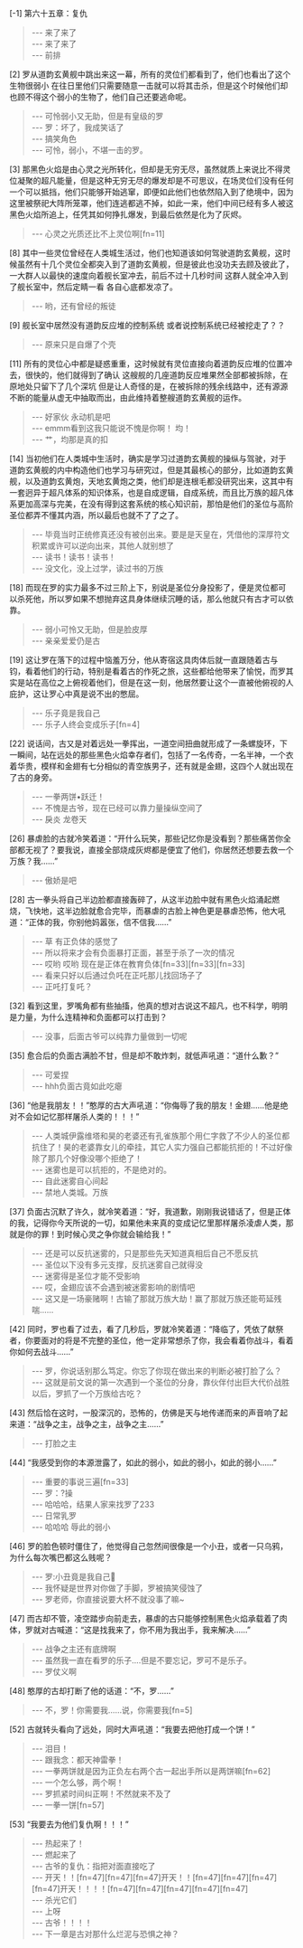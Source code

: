 
[-1] 第六十五章：复仇
>--- 来了来了<br>
>--- 来了来了<br>
>--- 前排<br>

[2] 罗从道韵玄黄舰中跳出来这一幕，所有的灵位们都看到了，他们也看出了这个生物很弱小 在往日里他们只需要随意一击就可以将其击杀，但是这个时候他们却也顾不得这个弱小的生物了，他们自己还要逃命呢。
>--- 可怜弱小又无助，但是有皇级的罗<br>
>--- 罗：坏了，我成笑话了<br>
>--- 搞笑角色<br>
>--- 可怜，弱小，不堪一击的罗。<br>

[3] 那黑色火焰是由心灵之光所转化，但却是无穷无尽，虽然就质上来说比不得灵位凝聚的超凡能量，但是这种无穷无尽的爆发却是不可思议，在场灵位们没有任何一个可以抵挡，他们只能够开始逃窜，即便如此他们也依然陷入到了绝境中，因为这里被祭祀大阵所笼罩，他们连逃都逃不掉，如此一来，他们中间已经有多人被这黑色火焰所追上，任凭其如何挣扎爆发，到最后依然是化为了灰烬。
>--- 心灵之光质还比不上灵位啊[fn=11]<br>

[8] 其中一些灵位曾经在人类城生活过，他们也知道该如何驾驶道韵玄黄舰，这时候虽然有十几个灵位全都突入到了道韵玄黄舰，但是彼此也没功夫去顾及彼此了，一大群人以最快的速度向着舰长室冲去，前后不过十几秒时间 这群人就全冲入到了舰长室中，然后定睛一看 各自心底都发凉了。
>--- 哟，还有曾经的叛徒<br>

[9] 舰长室中居然没有道韵反应堆的控制系统 或者说控制系统已经被挖走了？？
>--- 原来只是自爆了个壳<br>

[11] 所有的灵位心中都是疑惑重重，这时候就有灵位直接向着道韵反应堆的位置冲去，很快的，他们就得到了确认 这艘舰的几座道韵反应堆果然全部都被拆除，在原地处只留下了几个深坑 但是让人奇怪的是，在被拆除的残余线路中，还有源源不断的能量从虚无中抽取而出，由此维持着整艘道韵玄黄舰的运作。
>--- 好家伙 永动机是吧<br>
>--- emmm看到这我只能说不愧是你啊！ 均！<br>
>--- 艹，均那是真的扣<br>

[14] 当初他们在人类城中生活时，确实是学习过道韵玄黄舰的操纵与驾驶，对于道韵玄黄舰的内中构造他们也学习与研究过，但是其最核心的部分，比如道韵玄黄舰，以及道韵玄黄炮，天地玄黄炮之类，他们却是连根毛都没研究出来，这其中有一套迥异于超凡体系的知识体系，也是自成逻辑，自成系统，而且比万族的超凡体系更加高深与完美，在没有得到这套系统的核心知识前，那怕是他们的圣位与高阶圣位都弄不懂其内涵，所以最后也就不了了之了。
>--- 毕竟当时正统修真还没有被创出来。要是是天皇在，凭借他的深厚符文积累或许可以逆向出来，其他人就别想了<br>
>--- 读书！读书！读书！<br>
>--- 没文化，没上过学，读过书的万族<br>

[18] 而现在罗的实力最多不过三阶上下，别说是圣位分身投影了，便是灵位都可以杀死他，所以罗如果不想抛弃这具身体继续沉睡的话，那么他就只有古才可以依靠。
>--- 弱小可怜又无助，但是脸皮厚<br>
>--- 亲亲爱爱仍是古<br>

[19] 这让罗在落下的过程中恼羞万分，他从寄宿这具肉体后就一直跟随着古与钧，看着他们的行动，特别是看着古的作死之旅，这些都给他带来了愉悦，而罗其实是站在高位之上俯视着他们，但是在这一刻，他居然要让这个一直被他俯视的人庇护，这让罗心中真是说不出的憋屈。
>--- 乐子竟是我自己<br>
>--- 乐子人终会变成乐子[fn=4]<br>

[22] 说话间，古又是对着远处一拳挥出，一道空间扭曲就形成了一条螺旋环，下一瞬间，站在远处的那些黑色火焰幸存者们，包括了一名传奇，一名半神，一个衣着华贵，模样和金翅有七分相似的青空族男子，还有就是金翅，这四个人就出现在了古的身旁。
>--- 一拳两饼•跃迁！<br>
>--- 不愧是古爷，现在已经可以靠力量操纵空间了<br>
>--- 戾炎 龙卷天<br>

[26] 暴虐脸的古就冷笑着道：“开什么玩笑，那些记忆你是没看到？那些痛苦你全部都无视了？要我说，直接全部烧成灰烬都是便宜了他们，你居然还想要去救一个万族？我……”
>--- 傲娇是吧<br>

[28] 古一拳头将自己半边脸都直接轰碎了，从这半边脸中就有黑色火焰涌起燃烧，飞快地，这半边脸就愈合完毕，而暴虐的古脸上神色更是暴虐恐怖，他大吼道：“正体的我，你别他妈嚣张，信不信我……”
>--- 草 有正负体的感觉了<br>
>--- 所以将来才会有负面暴打正面，甚至于杀了一次的情况<br>
>--- 哎哟 哎哟 现在是正体在教育负体[fn=33][fn=33][fn=33]<br>
>--- 看来只好以后通过负吒在正吒那儿找回场子了<br>
>--- 正吒打复吒？<br>

[32] 看到这里，罗嘴角都有些抽搐，他真的想对古说这不超凡，也不科学，明明是力量，为什么连精神和负面都可以打击到？
>--- 没事，后面古爷可以纯靠力量做到一切呢<br>

[35] 愈合后的负面古满脸不甘，但是却不敢炸刺，就低声吼道：“道什么歉？”
>--- 可爱捏<br>
>--- hhh负面古竟如此吃瘪<br>

[36] “他是我朋友！！”憨厚的古大声吼道：“你侮辱了我的朋友！金翅……他是绝对不会如记忆那样屠杀人类的！！！”
>--- 人类城伊露维塔和昊的老婆还有孔雀族那个用仁字救了不少人的圣位都抗住了！昊的老婆靠女儿的牵挂，其它人实力强自己都能抗拒的！不过好像除了那几个好像没哪个拒绝了！<br>
>--- 迷雾也是可以抗拒的，不是绝对的。<br>
>--- 自此迷雾自心间起<br>
>--- 禁地人类城。万族<br>

[37] 负面古沉默了许久，就冷笑着道：“好，我道歉，刚刚我说错话了，但是正体的我，记得你今天所说的一切，如果他未来真的变成记忆里那样屠杀凌虐人类，那就是你的罪！到时候心灵之争你就会输给我！”
>--- 还是可以反抗迷雾的，只是那些先天知道真相后自己不愿反抗<br>
>--- 圣位以下没有多元支撑，反抗迷雾自己就得没<br>
>--- 迷雾得是圣位才能不受影响<br>
>--- 哎，金翅应该不会遇到被迷雾影响的剧情吧<br>
>--- 这又是一场豪赌啊！古输了那就万族大劫！赢了那就万族还能苟延残喘……<br>

[42] 同时，罗也看了过去，看了几秒后，罗就冷笑着道：“降临了，凭依了献祭者，你要面对的将是不完整的圣位，他一定非常想杀了你，我会看着你战斗，看着你如何去战斗……”
>--- 罗，你说话别那么笃定。你忘了你现在做出来的判断必被打脸了么？<br>
>--- 这就是前文说的第一次遇到一个圣位的分身，靠伙伴付出巨大代价战胜以后，罗抓了一个万族给古吃？<br>

[43] 然后恰在这时，一股深沉的，恐怖的，仿佛是天与地传递而来的声音响了起来道：“战争之主，战争之主，战争之主……”
>--- 打脸之主<br>

[44] “我感受到你的本源泄露了，如此的弱小，如此的弱小，如此的弱小……”
>--- 重要的事说三遍[fn=33]<br>
>--- 罗：?操<br>
>--- 哈哈哈，结果人家来找罗了233<br>
>--- 日常乳罗<br>
>--- 哈哈哈 辱此的弱小<br>

[46] 罗的脸色顿时僵住了，他觉得自己忽然间很像是一个小丑，或者一只乌鸦，为什么每次嘴巴都这么贱呢？
>--- 罗:小丑竟是我自己🤡<br>
>--- 我怀疑是世界对你做了手脚，罗被搞笑侵蚀了<br>
>--- 罗老师，你直接说要大杯不就没事了嘛~<br>

[47] 而古却不管，凌空踏步向前走去，暴虐的古只能够控制黑色火焰承载着了肉体，罗就对古喊道：“这是找我来了，你不用为我出手，我来解决……”
>--- 战争之主还有底牌啊<br>
>--- 虽然我一直在看罗的乐子....但是不要忘记，罗可不是乐子。<br>
>--- 罗仗义啊<br>

[48] 憨厚的古却打断了他的话道：“不，罗……”
>--- 不，罗！你需要我……说，你需要我[fn=5]<br>

[52] 古就转头看向了远处，同时大声吼道：“我要去把他打成一个饼！”
>--- 泪目！<br>
>--- 跟我念：都天神雷拳！<br>
>--- 一拳两饼就是因为正负左右两个古一起出手所以是两饼嘛[fn=62]<br>
>--- 一个怎么够，两个啊！<br>
>--- 罗抓紧时间纠正啊！不然就来不及了<br>
>--- 一拳一饼[fn=57]<br>

[53] “我要去为他们复仇啊！！！”
>--- 热起来了！<br>
>--- 燃起来了<br>
>--- 古爷的复仇：指把对面直接吃了<br>
>--- 开天！！[fn=47][fn=47][fn=47]开天！！[fn=47][fn=47][fn=47][fn=47]开天！！！！[fn=47][fn=47][fn=47][fn=47][fn=47]<br>
>--- 杀光它们<br>
>--- 上呀<br>
>--- 古爷！！！！<br>
>--- 下一章是古对那什么烂泥与恐惧之神？<br>

